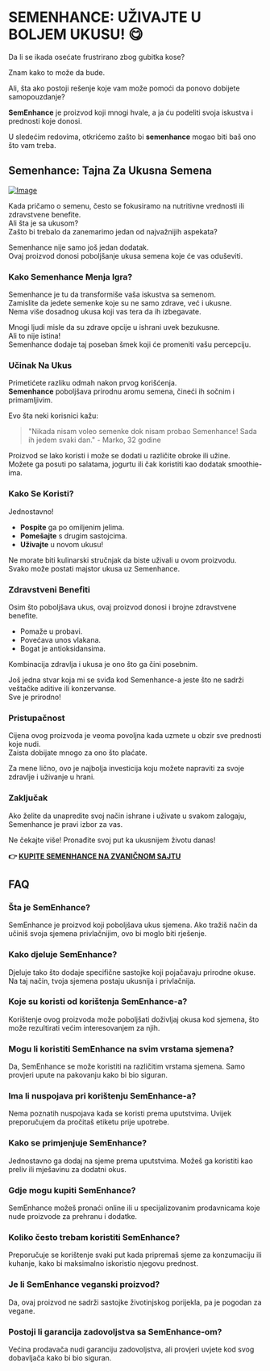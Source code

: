 # SEMENHANCE: UŽIVAJTE U BOLJEM UKUSU! 😋

Da li se ikada osećate frustrirano zbog gubitka kose? 

Znam kako to može da bude. 

Ali, šta ako postoji rešenje koje vam može pomoći da ponovo dobijete samopouzdanje? 

**SemEnhance** je proizvod koji mnogi hvale, a ja ću podeliti svoja iskustva i prednosti koje donosi. 

U sledećim redovima, otkrićemo zašto bi **semenhance** mogao biti baš ono što vam treba.

## Semenhance: Tajna Za Ukusna Semena

[![Image](https://www2.sellhealth.com/137/468x80-semenhance.png)](https://gchaffi.com/H0mjJyxS)

Kada pričamo o semenu, često se fokusiramo na nutritivne vrednosti ili zdravstvene benefite.  
Ali šta je sa ukusom?  
Zašto bi trebalo da zanemarimo jedan od najvažnijih aspekata?  

Semenhance nije samo još jedan dodatak.  
Ovaj proizvod donosi poboljšanje ukusa semena koje će vas oduševiti.

### Kako Semenhance Menja Igra?

Semenhance je tu da transformiše vaša iskustva sa semenom.  
Zamislite da jedete semenke koje su ne samo zdrave, već i ukusne.  
Nema više dosadnog ukusa koji vas tera da ih izbegavate.

Mnogi ljudi misle da su zdrave opcije u ishrani uvek bezukusne.  
Ali to nije istina!  
Semenhance dodaje taj poseban šmek koji će promeniti vašu percepciju.

### Učinak Na Ukus

Primetićete razliku odmah nakon prvog korišćenja.  
**Semenhance** poboljšava prirodnu aromu semena, čineći ih sočnim i primamljivim.  

Evo šta neki korisnici kažu:

> "Nikada nisam voleo semenke dok nisam probao Semenhance! Sada ih jedem svaki dan." - Marko, 32 godine

Proizvod se lako koristi i može se dodati u različite obroke ili užine.  
Možete ga posuti po salatama, jogurtu ili čak koristiti kao dodatak smoothie-ima.

### Kako Se Koristi?

Jednostavno! 

- **Pospite** ga po omiljenim jelima.
- **Pomešajte** s drugim sastojcima.
- **Uživajte** u novom ukusu!

Ne morate biti kulinarski stručnjak da biste uživali u ovom proizvodu.  
Svako može postati majstor ukusa uz Semenhance.

### Zdravstveni Benefiti

Osim što poboljšava ukus, ovaj proizvod donosi i brojne zdravstvene benefite.  

- Pomaže u probavi.
- Povećava unos vlakana.
- Bogat je antioksidansima.

Kombinacija zdravlja i ukusa je ono što ga čini posebnim.  

Još jedna stvar koja mi se sviđa kod Semenhance-a jeste što ne sadrži veštačke aditive ili konzervanse.  
Sve je prirodno! 

### Pristupačnost

Cijena ovog proizvoda je veoma povoljna kada uzmete u obzir sve prednosti koje nudi.  
Zaista dobijate mnogo za ono što plaćate.

Za mene lično, ovo je najbolja investicija koju možete napraviti za svoje zdravlje i uživanje u hrani.

### Zaključak

Ako želite da unapredite svoj način ishrane i uživate u svakom zalogaju, Semenhance je pravi izbor za vas.  

Ne čekajte više! Pronađite svoj put ka ukusnijem životu danas!



**👉 [KUPITE SEMENHANCE NA ZVANIČNOM SAJTU](https://gchaffi.com/H0mjJyxS)**

## FAQ

### Šta je SemEnhance?
SemEnhance je proizvod koji poboljšava ukus sjemena. Ako tražiš način da učiniš svoja sjemena privlačnijim, ovo bi moglo biti rješenje.

### Kako djeluje SemEnhance?
Djeluje tako što dodaje specifične sastojke koji pojačavaju prirodne okuse. Na taj način, tvoja sjemena postaju ukusnija i privlačnija.

### Koje su koristi od korištenja SemEnhance-a?
Korištenje ovog proizvoda može poboljšati doživljaj okusa kod sjemena, što može rezultirati većim interesovanjem za njih.

### Mogu li koristiti SemEnhance na svim vrstama sjemena?
Da, SemEnhance se može koristiti na različitim vrstama sjemena. Samo provjeri upute na pakovanju kako bi bio siguran.

### Ima li nuspojava pri korištenju SemEnhance-a?
Nema poznatih nuspojava kada se koristi prema uputstvima. Uvijek preporučujem da pročitaš etiketu prije upotrebe.

### Kako se primjenjuje SemEnhance?
Jednostavno ga dodaj na sjeme prema uputstvima. Možeš ga koristiti kao preliv ili mješavinu za dodatni okus.

### Gdje mogu kupiti SemEnhance?
SemEnhance možeš pronaći online ili u specijalizovanim prodavnicama koje nude proizvode za prehranu i dodatke.

### Koliko često trebam koristiti SemEnhance?
Preporučuje se korištenje svaki put kada pripremaš sjeme za konzumaciju ili kuhanje, kako bi maksimalno iskoristio njegovu prednost.

### Je li SemEnhance veganski proizvod?
Da, ovaj proizvod ne sadrži sastojke životinjskog porijekla, pa je pogodan za vegane.

### Postoji li garancija zadovoljstva sa SemEnhance-om?  
Većina prodavača nudi garanciju zadovoljstva, ali provjeri uvjete kod svog dobavljača kako bi bio siguran.